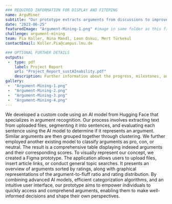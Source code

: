 ```yaml
---
### REQUIRED INFORMATION FOR DISPLAY AND FITERING
name: ArguMiner
subtitle: "Our prototype extracts arguments from discussions to improve decision-making by providing the essence of the conversation."
date: "2023-06-25"
featuredImage: "Argument-Mining-1.png" #image in same folder as this file
challenge: argument-mining
team: Pia Koller, Nina Mandl, Leon Oskui, Mert Türkekul
contactEmail: Koller.Pia@campus.lmu.de

### OPTIONAL FURTHER DETAILS
outputs:
 -  type: pdf
    label: Project Report
    url: "Project_Report_sustAInability.pdf"
    description: Further information about the progress, milestones, and roadblocks.
gallery:
 -  "Argument-Mining-1.png"
 -  "Argument-Mining-2.png"
 -  "Argument-Mining-3.png"
 -  "Argument-Mining-4.png"
---
```


We developed a custom code using an AI model from Hugging Face that specializes in argument recognition. Our process involves extracting text from uploaded files, segmenting it into sentences, and evaluating each sentence using the AI model to determine if it represents an argument. Similar arguments are then grouped together through clustering. We further employed another existing model to classify arguments as pro, con, or neutral. The result is a comprehensive table displaying indexed arguments and their corresponding scores. To visually represent our concept, we created a Figma prototype. The application allows users to upload files, insert article links, or conduct general topic searches. It presents an overview of arguments sorted by ratings, along with graphical representations of the argument-to-fluff ratio and rating distribution. By combining advanced AI models, efficient categorization algorithms, and an intuitive user interface, our prototype aims to empower individuals to quickly access and comprehend arguments, enabling them to make well-informed decisions and shape their own perspectives.